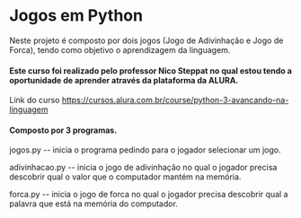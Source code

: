 # Jogos em Python

Neste projeto é composto por dois jogos (Jogo de Adivinhação e Jogo de Forca), tendo como objetivo o aprendizagem da linguagem.

#### Este curso foi realizado pelo professor Nico Steppat no qual estou tendo a oportunidade de aprender através da plataforma da ALURA.

Link do curso https://cursos.alura.com.br/course/python-3-avancando-na-linguagem


#### Composto por 3 programas.

jogos.py -- inicia o programa pedindo para o jogador selecionar um jogo.

adivinhacao.py -- inicia o jogo de adivinhação no qual o jogador precisa descobrir qual o valor que o computador mantém na memória.

forca.py -- inicia o jogo de forca no qual o jogador precisa descobrir qual a palavra que está na memória do computador.
